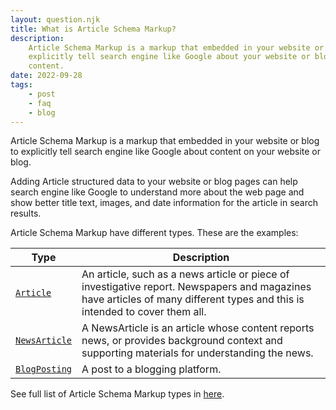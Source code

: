 ```yaml
---
layout: question.njk
title: What is Article Schema Markup?
description:
    Article Schema Markup is a markup that embedded in your website or blog to
    explicitly tell search engine like Google about your website or blog
    content.
date: 2022-09-28
tags:
    - post
    - faq
    - blog
---
```


Article Schema Markup is a markup that embedded in your website or blog to
explicitly tell search engine like Google about content on your website or
blog.

Adding Article structured data to your website or blog pages can help search
engine like Google to understand more about the web page and show better title
text, images, and date information for the article in search results.

Article Schema Markup have different types. These are the examples:

| Type               | Description                                                                                                                                                                 |
| ------------------ | --------------------------------------------------------------------------------------------------------------------------------------------------------------------------- |
| [`Article`][1]     | An article, such as a news article or piece of investigative report. Newspapers and magazines have articles of many different types and this is intended to cover them all. |
| [`NewsArticle`][2] | A NewsArticle is an article whose content reports news, or provides background context and supporting materials for understanding the news.                                 |
| [`BlogPosting`][3] | A post to a blogging platform.                                                                                                                                              |

See full list of Article Schema Markup types in [here][1].

[1]: https://schema.org/Article
[2]: https://schema.org/NewsArticle
[3]: https://schema.org/BlogPosting
